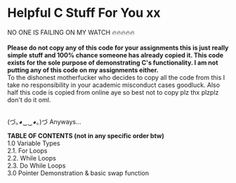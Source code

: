 # Helpful C Stuff For You xx
 NO ONE IS FAILING ON MY WATCH 🔥🔥🔥🔥🔥
 <br>
 <br>
**Please do not copy any of this code for your assignments this is just really simple stuff and 100% chance someone has already copied it.
This code exists for the sole purpose of demonstrating C's functionality. I am not putting any of this code on my assignments either.**
<br>
To the dishonest motherfucker who decides to copy all the code from this I take no responsibility in your academic misconduct cases goodluck.
Also half this code is copied from online aye so best not to copy plz thx plzplz don't do it oml.

<br>
(づ｡◕‿‿◕｡)づ Anyways...
<br>

**TABLE OF CONTENTS (not in any specific order btw)**
<br>
1.0 Variable Types
<br>
2.1. For Loops
<br>
2.2. While Loops
<br>
2.3. Do While Loops
<br>
3.0 Pointer Demonstration & basic swap function
<!-- 4.1 Struct basics
4.2 Struct pointers
4.3 Typedef -->
